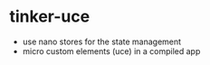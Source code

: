 # tinker-uce

- use nano stores for the state management
- micro custom elements (uce) in a compiled app

